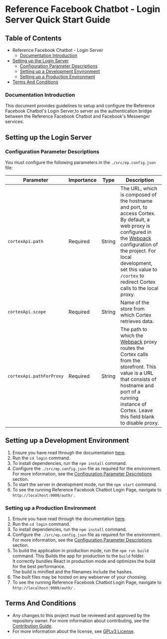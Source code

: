 # Reference Facebook Chatbot - Login Server Quick Start Guide

## Table of Contents

  * Reference Facebook Chatbot - Login Server
      * [Documentation Introduction](#documentation-introduction)
  * [Setting up the Login Server](#setting-up-the-login-server)
      * [Configuration Parameter Descriptions](#configuration-parameter-descriptions)
      * [Setting up a Development Environment](#setting-up-a-development-environment)
      * [Setting up a Production Environment](#setting-up-a-production-environment)
  * [Terms And Conditions](#terms-and-conditions)

### Documentation Introduction

This document provides guidelines to setup and configure the Reference Facebook Chatbot's Login Server,to server as the authentication bridge between the Reference Facebook Chatbot and Facebook's Messenger services.

## Setting up the Login Server

### Configuration Parameter Descriptions

You must configure the following parameters in the `./src/ep.config.json` file:

|  Parameter| Importance|Type|Description|
|--|--|--|--|
|`cortexApi.path`| Required| String| The URL, which is composed of the hostname and port, to access Cortex. By default, a web proxy is configured in the [Webpack](https://webpack.js.org/) configuration of the project. For local development, set this value to `/cortex` to redirect Cortex calls to the local proxy.|
|`cortexApi.scope`| Required| String| Name of the store from which Cortex retrieves data.|
|`cortexApi.pathForProxy`|Required|String| The path to which the [Webpack](https://webpack.js.org/) proxy routes the Cortex calls from the storefront. This value is a URL that consists of hostname and port of a running instance of Cortex. Leave this field blank to disable proxy.|

## Setting up a Development Environment

1. Ensure you have read through the documentation [here](https://github.com/elasticpath/facebook-chat/blob/master/README.md).
2. Run the `cd login` command.
3. To install dependencies, run the `npm install` command.
4. Configure the `./src/ep.config.json` file as required for the environment.<br/> For more information, see the [Configuration Parameter Descriptions](#configuration-parameter-descriptions) section.
5. To start the server in development mode, run the `npm start` command.
6. To see the running Reference Facebook Chatbot Login Page, navigate to `http://localhost:9000/auth/` .

### Setting up a Production Environment
1. Ensure you have read through the documentation [here](https://github.com/elasticpath/facebook-chat/blob/master/README.md).
2. Run the `cd login` command.
3. To install dependencies, run the `npm install` command.
4. Configure the `./src/ep.config.json` file as required for the environment.<br/> For more information, see the [Configuration Parameter Descriptions](#configuration-parameter-descriptions) section.
5. To build the application in production mode, run the `npm run build` command.
This Builds the app for production to the `build` folder.<br>
It correctly bundles React in production mode and optimizes the build for the best performance.<br>
The build is minified and the filenames include the hashes.<br>
6. The built files may be hosted on any webserver of your choosing.
6. To see the running Reference Facebook Chatbot Login Page, navigate to `http://localhost:9000/auth/` .

## Terms And Conditions

- Any changes to this project must be reviewed and approved by the repository owner. For more information about contributing, see the [Contribution Guide](https://github.com/elasticpath/facebook-chat/blob/master/.github/CONTRIBUTING.md).
- For more information about the license, see [GPLv3 License](https://github.com/elasticpath/facebook-chat/blob/master/LICENSE).
